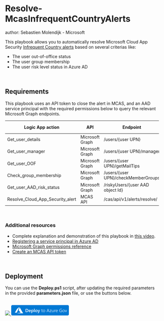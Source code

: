 # Resolve-McasInfrequentCountryAlerts

author: Sebastien Molendijk - Microsoft

This playbook allows you to automatically resolve Microsoft Cloud App Security [Infrequent Country alerts](http://aka.ms/mcasinvestigationguide#activity-from-infrequent-country) based on several criterias like:

- The user out-of-office status
- The user group membership
- The user risk level status in Azure AD

<br>

## Requirements

This playbook uses an API token to close the alert in MCAS, and an AAD service principal with the required permissions below to query the relevant Microsoft Graph endpoints.

| Logic App action                 | API             | Endpoint                            | AAD Required Permission    |
| -------------------------------- | --------------- | ----------------------------------- | -------------------------- |
| Get_user_details                 | Microsoft Graph | /users/{user UPN}                   | User.Read.All              |
| Get_user_manager                 | Microsoft Graph | /users/{user UPN}/manager           | User.Read.All              |
| Get_user_OOF                     | Microsoft Graph | /users/{user UPN}/getMailTips       | Mail.Read                  |
| Check_group_membership           | Microsoft Graph | /users/{user UPN}/checkMemberGroups | Directory.Read.All         |
| Get_user_AAD_risk_status         | Microsoft Graph | /riskyUsers/{user AAD object Id}    | IdentityRiskyUser.Read.All |
| Resolve_Cloud_App_Security_alert | MCAS API        | /cas/api/v1/alerts/resolve/         |                            |

<br>

### Additional resources

- Complete explanation and demonstration of this playbook in [this video](https://youtu.be/ql8x4rC6m9A).
- [Registering a service principal in Azure AD](https://docs.microsoft.com/en-us/azure/active-directory/develop/howto-create-service-principal-portal#register-an-application-with-azure-ad-and-create-a-service-principal)
- [Microsoft Graph permissions reference](https://docs.microsoft.com/en-us/graph/permissions-reference)
- [Create an MCAS API token](https://docs.microsoft.com/en-us/cloud-app-security/api-tokens)

<br>

## Deployment

You can use the **Deploy.ps1** script, after updating the required parameters in the provided **parameters.json** file, or use the buttons below.

<br>

<a href="https://portal.azure.com/#create/Microsoft.Template/uri/https%3A%2F%2Fraw.githubusercontent.com%2FSebmolendijk%2FARMLogicApps%2Fmaster%2FMcasAlertsInvestigations%2FInfrequentCountry%2Fazuredeploy.json" target="_blank">
    <img src="https://aka.ms/deploytoazurebutton"/>
</a>
<a href="https://portal.azure.us/#create/Microsoft.Template/uri/https%3A%2F%2Fraw.githubusercontent.com%2FSebmolendijk%2FARMLogicApps%2Fmaster%2FMcasAlertsInvestigations%2FInfrequentCountry%2Fazuredeploy.json" target="_blank">
<img src="https://raw.githubusercontent.com/Azure/azure-quickstart-templates/master/1-CONTRIBUTION-GUIDE/images/deploytoazuregov.png"/>
</a>
